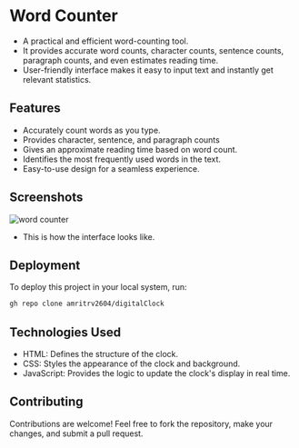 # Word Counter

- A practical and efficient word-counting tool.
- It provides accurate word counts, character counts, sentence counts, paragraph counts, and even estimates reading time.
- User-friendly interface makes it easy to input text and instantly get relevant statistics.


## Features

- Accurately count words as you type.
- Provides character, sentence, and paragraph counts
- Gives an approximate reading time based on word count.
- Identifies the most frequently used words in the text.
- Easy-to-use design for a seamless experience.


## Screenshots

![word counter]()
- This is how the interface looks like.


## Deployment

To deploy this project in your local system, run:
```bash
gh repo clone amritrv2604/digitalClock
```


## Technologies Used

- HTML: Defines the structure of the clock.
- CSS: Styles the appearance of the clock and background.
- JavaScript: Provides the logic to update the clock's display in real time.


## Contributing

Contributions are welcome! Feel free to fork the repository, make your changes, and submit a pull request.
